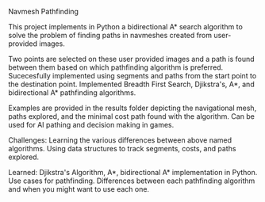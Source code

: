 Navmesh Pathfinding 

This project implements in Python a bidirectional A* search algorithm to solve the problem of finding paths in navmeshes created from user-provided images.

Two points are selected on these user provided images and a path is found between them based on which pathfinding algorithm is preferred. Sucecesfully implemented using segments and paths from the start point to the destination point. Implemented Breadth First Search, Djikstra's, A*, and bidirectional A* pathfinding algorithms.

Examples are provided in the results folder depicting the navigational mesh, paths explored, and the minimal cost path found with the algorithm. Can be used for AI pathing and decision making in games.

Challenges: Learning the various differences between above named algorithms. Using data structures to track segments, costs, and paths explored.

Learned: Djikstra's Algorithm, A*, bidirectional A* implementation in Python. Use cases for pathfinding. Differences between each pathfinding algorithm and when you might want to use each one.
